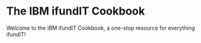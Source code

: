 # The IBM ifundIT Cookbook

Welcome to the IBM ifundIT Cookbook, a one-stop resource for everything ifundIT!
